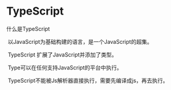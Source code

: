 # TypeScript



什么是TypeScript                  

​	以JavaScript为基础构建的语言，是一个JavaScript的超集。

​	TypeScript 扩展了JavaScript并添加了类型。

​	Type可以在任何支持JavaScript的平台中执行。

​	TypeScript不能被Js解析器直接执行，需要先编译成js，再去执行。

